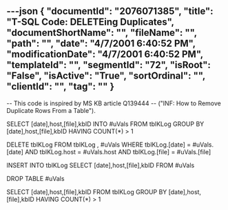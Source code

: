 ---json
{
  "documentId": "2076071385",
  "title": "T-SQL Code: DELETEing Duplicates",
  "documentShortName": "",
  "fileName": "",
  "path": "",
  "date": "4/7/2001 6:40:52 PM",
  "modificationDate": "4/7/2001 6:40:52 PM",
  "templateId": "",
  "segmentId": "72",
  "isRoot": "False",
  "isActive": "True",
  "sortOrdinal": "",
  "clientId": "",
  "tag": ""
}
---

-- This code is inspired by MS KB article Q139444
-- (&quot;INF: How to Remove Duplicate Rows From a Table&quot;).

SELECT
    [date],host,[file],kbID
INTO
    #uVals
FROM
    tblKLog
GROUP BY
    [date],host,[file],kbID
HAVING
    COUNT(*) &gt; 1

DELETE
    tblKLog
FROM
    tblKLog
,   #uVals
WHERE
    tblKLog.[date] = #uVals.[date]
AND
    tblKLog.host = #uVals.host
AND
    tblKLog.[file] = #uVals.[file]

INSERT INTO
    tblKLog
SELECT
    [date],host,[file],kbID
FROM
    #uVals

DROP TABLE #uVals

SELECT
    [date],host,[file],kbID
FROM
    tblKLog
GROUP BY
    [date],host,[file],kbID
HAVING
    COUNT(*) &gt; 1
